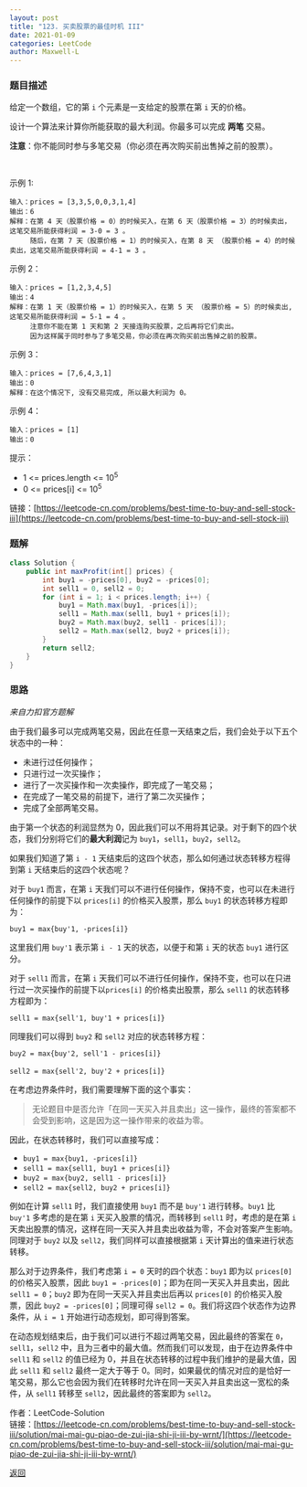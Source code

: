 ```yaml
---
layout: post
title: "123. 买卖股票的最佳时机 III"
date: 2021-01-09
categories: LeetCode
author: Maxwell-L
---
```


### **题目描述**
给定一个数组，它的第 `i` 个元素是一支给定的股票在第 `i` 天的价格。

设计一个算法来计算你所能获取的最大利润。你最多可以完成 **两笔** 交易。

**注意**：你不能同时参与多笔交易（你必须在再次购买前出售掉之前的股票）。

 

示例 1:
```
输入：prices = [3,3,5,0,0,3,1,4]
输出：6
解释：在第 4 天（股票价格 = 0）的时候买入，在第 6 天（股票价格 = 3）的时候卖出，这笔交易所能获得利润 = 3-0 = 3 。
     随后，在第 7 天（股票价格 = 1）的时候买入，在第 8 天 （股票价格 = 4）的时候卖出，这笔交易所能获得利润 = 4-1 = 3 。
```
示例 2：
```
输入：prices = [1,2,3,4,5]
输出：4
解释：在第 1 天（股票价格 = 1）的时候买入，在第 5 天 （股票价格 = 5）的时候卖出, 这笔交易所能获得利润 = 5-1 = 4 。   
     注意你不能在第 1 天和第 2 天接连购买股票，之后再将它们卖出。   
     因为这样属于同时参与了多笔交易，你必须在再次购买前出售掉之前的股票。
```
示例 3：
```
输入：prices = [7,6,4,3,1] 
输出：0 
解释：在这个情况下, 没有交易完成, 所以最大利润为 0。
```
示例 4：
```
输入：prices = [1]
输出：0
```

提示：
* 1 <= prices.length <= 10<sup>5</sup>
* 0 <= prices[i] <= 10<sup>5</sup>


链接：[https://leetcode-cn.com/problems/best-time-to-buy-and-sell-stock-iii](https://leetcode-cn.com/problems/best-time-to-buy-and-sell-stock-iii)


### **题解**
``` java
class Solution {
    public int maxProfit(int[] prices) {
        int buy1 = -prices[0], buy2 = -prices[0];
        int sell1 = 0, sell2 = 0;
        for (int i = 1; i < prices.length; i++) {
            buy1 = Math.max(buy1, -prices[i]);
            sell1 = Math.max(sell1, buy1 + prices[i]);
            buy2 = Math.max(buy2, sell1 - prices[i]);
            sell2 = Math.max(sell2, buy2 + prices[i]);
        }
        return sell2;
    }
}
```

### **思路**
*来自力扣官方题解*


由于我们最多可以完成两笔交易，因此在任意一天结束之后，我们会处于以下五个状态中的一种：
* 未进行过任何操作；
* 只进行过一次买操作；
* 进行了一次买操作和一次卖操作，即完成了一笔交易；
* 在完成了一笔交易的前提下，进行了第二次买操作；
* 完成了全部两笔交易。

由于第一个状态的利润显然为 0，因此我们可以不用将其记录。对于剩下的四个状态，我们分别将它们的**最大利润**记为 `buy1`，`sell1`，`buy2`，`sell2`。

如果我们知道了第 `i - 1` 天结束后的这四个状态，那么如何通过状态转移方程得到第 `i` 天结束后的这四个状态呢？

对于 `buy1` 而言，在第 `i` 天我们可以不进行任何操作，保持不变，也可以在未进行任何操作的前提下以 `prices[i]` 的价格买入股票，那么 `buy1` 的状态转移方程即为：

`buy1 = max{buy'1, -prices[i]}`


这里我们用 `buy'1` 表示第 `i - 1` 天的状态，以便于和第 `i` 天的状态 `buy1` 进行区分。

对于 `sell1` 而言，在第 `i` 天我们可以不进行任何操作，保持不变，也可以在只进行过一次买操作的前提下以`prices[i]` 的价格卖出股票，那么 `sell1` 的状态转移方程即为：

`sell1 = max{sell'1, buy'1 + prices[i]}`

同理我们可以得到 `buy2` 和 `sell2` 对应的状态转移方程：

`buy2 = max{buy'2, sell'1 - prices[i]}`

​`sell2 = max{sell'2, buy'2 + prices[i]}`
 

在考虑边界条件时，我们需要理解下面的这个事实：

> 无论题目中是否允许「在同一天买入并且卖出」这一操作，最终的答案都不会受到影响，这是因为这一操作带来的收益为零。

因此，在状态转移时，我们可以直接写成：

* `buy1 = max{buy1, -prices[i]}`
* `sell1 = max{sell1, buy1 + prices[i]}`
* `buy2 = max{buy2, sell1 - prices[i]}`
* `sell2 = max{sell2, buy2 + prices[i]}`

例如在计算 `sell1` 时，我们直接使用 `buy1` 而不是 `buy'1` 进行转移。`buy1` 比 `buy'1` 多考虑的是在第 `i` 天买入股票的情况，而转移到 `sell1` 时，考虑的是在第 `i` 天卖出股票的情况，这样在同一天买入并且卖出收益为零，不会对答案产生影响。同理对于 `buy2` 以及 `sell2`，我们同样可以直接根据第 `i` 天计算出的值来进行状态转移。

那么对于边界条件，我们考虑第 `i = 0` 天时的四个状态：`buy1` 即为以 `prices[0]` 的价格买入股票，因此 `buy1 = -prices[0]`；即为在同一天买入并且卖出，因此 `sell1 = 0`；`buy2` 即为在同一天买入并且卖出后再以 `prices[0]` 的价格买入股票，因此 `buy2 = -prices[0]`；同理可得 `sell2 = 0`。我们将这四个状态作为边界条件，从 `i = 1` 开始进行动态规划，即可得到答案。

在动态规划结束后，由于我们可以进行不超过两笔交易，因此最终的答案在 `0`，`sell1`，`sell2` 中，且为三者中的最大值。然而我们可以发现，由于在边界条件中 `sell1` 和 `sell2` 的值已经为 0，并且在状态转移的过程中我们维护的是最大值，因此 `sell1` 和 `sell2` 最终一定大于等于 0。同时，如果最优的情况对应的是恰好一笔交易，那么它也会因为我们在转移时允许在同一天买入并且卖出这一宽松的条件，从 `sell1` 转移至 `sell2`，因此最终的答案即为 `sell2`。

作者：LeetCode-Solution  
链接：[https://leetcode-cn.com/problems/best-time-to-buy-and-sell-stock-iii/solution/mai-mai-gu-piao-de-zui-jia-shi-ji-iii-by-wrnt/](https://leetcode-cn.com/problems/best-time-to-buy-and-sell-stock-iii/solution/mai-mai-gu-piao-de-zui-jia-shi-ji-iii-by-wrnt/)  


[返回](https://maxwell-blog.cn/leetcode/2020/10/08/leetcode.html)